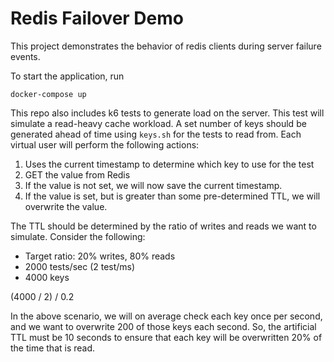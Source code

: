 # Redis Failover Demo

This project demonstrates the behavior of redis clients during server failure events.

To start the application, run

```
docker-compose up
```

This repo also includes k6 tests to generate load on the server. This test will simulate a read-heavy cache workload. 
A set number of keys should be generated ahead of time using `keys.sh` for the tests to read from. Each virtual user will
perform the following actions:

1. Uses the current timestamp to determine which key to use for the test
2. GET the value from Redis
3. If the value is not set, we will now save the current timestamp.
4. If the value is set, but is greater than some pre-determined TTL, we will overwrite the value. 

The TTL should be determined by the ratio of writes and reads we want to simulate. Consider the following:

* Target ratio: 20% writes, 80% reads
* 2000 tests/sec (2 test/ms)
* 4000 keys

(4000 / 2) / 0.2

In the above scenario, we will on average check each key once per second, and we want to overwrite 200 of those keys each
second. So, the artificial TTL must be 10 seconds to ensure that each key will be overwritten 20% of the time that is read.